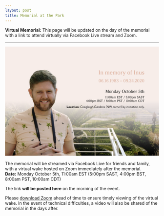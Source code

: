 ```yaml
---
layout: post
title: Memorial at the Park
---
```


<p class="message">
  <strong>Virtual Memorial:</strong> This page will be updated on the day of the memorial with a link to attend virtually via Facebook Live stream and Zoom.
</p>

-----

![In loving memory of Inus](assets/invitation.png) 


The memorial will be streamed via Facebook Live for friends and family, with a virtual wake hosted on Zoom immediately after the memorial. <br/>
**Date:** Monday October 5th, 11:00am EST (5:00pm SAST, 4:00pm BST,  8:00am PST, 10:00am CDT) 

The link **will be posted here** on the morning of the event. 

Please [download Zoom](https://zoom.us/support/download) ahead of time to ensure timely viewing of the virtual wake. In the event of technical difficulties, a video will also be shared of the memorial in the days after. 
